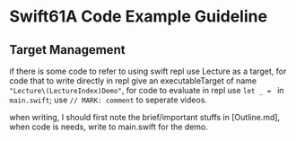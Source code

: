 # Swift61A Code Example Guideline

## Target Management
if there is some code to refer to using swift repl use Lecture as a target, for code that to write directly in repl give an executableTarget of name `"Lecture\(LectureIndex)Demo"`, for code to evaluate in repl use `let _ = ` in `main.swift`; use `// MARK: comment` to seperate videos. 

when writing, I should first note the brief/important stuffs in [Outline.md], when code is needs, write to main.swift for the demo. 
